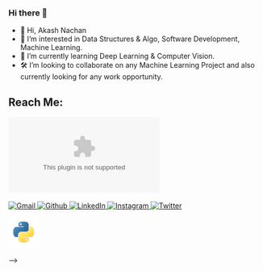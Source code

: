 ### Hi there 👋

<!--
*vishalrk1/vishalrk1* is a ✨ special ✨ repository because its `README.md` (this file) appears on your GitHub profile.-->
<!-- <p align="center">
  <img src="images/working.gif" width=300>
  <br /><br />
</p>
 -->
- 👋 Hi, Akash Nachan
- 👀 I’m interested in Data Structures & Algo, Software Development, Machine Learning.
- 🌱 I’m currently learning Deep Learning & Computer Vision.
- 🛠 I’m looking to collaborate on any Machine Learning Project and also currently looking for any work opportunity.

## Reach Me:
[![](https://img.shields.io/badge/Gmail-nachanakashv@gmail.com)](mailto:nachanakashv@gmail.com)
<p align="start">
  <a href="https://mail.google.com/mail/u/0/?tab=rm&ogbl#inbox" target="_blank">
        <img src="https://img.shields.io/badge/-Gmail-000?logo=Gmail&style=for-the-badge&logoColor=white&color=black" alt="Gmail" />
    </a>
    <a href="https://github.com/WinWithAkash" target="_blank">
        <img src="https://img.shields.io/badge/-Github-000?logo=github&style=for-the-badge&logoColor=white&color=black" alt="Github" />
    </a>
  <a href="https://www.linkedin.com/in/akash-nachan-2402a21b4/" target="_blank">
        <img src="https://img.shields.io/badge/-LinkedIn-0077B5?logo=linkedin&style=for-the-badge&logoColor=white&color=black" alt="LinkedIn" />
    </a>
     <a href="https://www.instagram.com/winwithakash/" target="_blank">
       <img src="https://img.shields.io/badge/instagram-%2312100E.svg?&style=for-the-badge&logo=instagram&logoColor=white&color=black" alt="Instagram" />
    </a>
  <a href="https://twitter.com/AkashNachan" target="_blank">
        <img src="https://img.shields.io/badge/-Twitter-2CA5E0?logo=twitter&style=for-the-badge&logoColor=white&color=black" alt="Twitter" />
    </a>
</p>

<!-- ## Experienced In:

<p align="center">
  <a href=""> 
    <img height="60" src="https://raw.githubusercontent.com/github/explore/80688e429a7d4ef2fca1e82350fe8e3517d3494d/topics/C++/C++.png">
  </a>
  
<!--   <a href="" target="_blank"> 
    <img height="60" src="images/firebase.png">
  </a>
   -->
  <a href="" target="_blank"> 
    <img height="60" src="https://raw.githubusercontent.com/github/explore/80688e429a7d4ef2fca1e82350fe8e3517d3494d/topics/python/python.png" alt="Python">
  </a>
</p>
 -->
